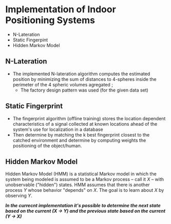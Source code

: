 # Implementation of Indoor Positioning Systems
* N-Lateration
* Static Fingerpint
* Hidden Markov Model

## N-Lateration
- The implemented N-lateration algorithm computes the estimated position by minimizing the
sum of distances to 4-spheres inside the perimeter of the 4 spheric volumes
agregated ;
  - The factory design pattern was used (for the given data set)
  
 ## Static Fingerprint 
- The fingerprint algorithm (offline training) stores the location dependent characteristics of a signal collected at known locations ahead of the system's use for localization in a database
- Then determine by matching the k best fingerprint closest to the catched environment and determine by computing weights the positioning of the object/human.


## Hidden Markov Model
Hidden Markov Model (HMM) is a statistical Markov model in which the system being modeled is assumed to be a Markov process – call it *X* – with unobservable ("hidden") states. HMM assumes that there is another process *Y* whose behavior "depends" on *X*. The goal is to learn about *X* by observing *Y*.
<br>

***In the currecnt implementation it's possible to determine the next state based on the current (X -> Y) and the previous state based on the current (Y -> X)***
